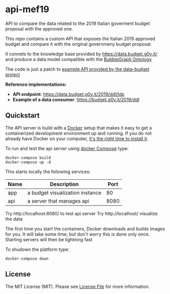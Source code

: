 # api-mef19
API to compare the data related to the 2019 Italian goverment budget proposal with the approved one.

This repo contains a custom API that exposes the Italian 2019 approved budget and compare it with the original governmeny budget proposal.

It connets to the knowledge base provided by https://data.budget.g0v.it/ and produce a data model compatible with the [BubbleGraph Ontology](http://linkeddata.center/lodmap-bgo/v1)

The code is just a patch to [example API provided by the data-budget project](https://github.com/g0v-it/data-budget/tree/master/apis)

**Reference implementations:**

- **API endpoint**: https://data.budget.g0v.it/2019/ddl/ldp
- **Example of a data consumer**: https://budget.g0v.it/2019/ddl

## Quickstart


The API server is build with a [Docker](https://docker.com) setup that makes it easy 
to get a containerized development environment up and running. 
If you do not already have Docker on your computer, 
[it's the right time to install it](https://docs.docker.com/install/).

To run and test the api server using [docker Compose](https://docs.docker.com/compose/) type: 

```
docker-compose build
docker-compose up -d
```

This starts locally the following services:

| Name        | Description                                                   | Port 
| ----------- | ------------------------------------------------------------- | ------- 
| app         | a budget visualization instance                               | 80    
| api         | a server that manages api                                     | 8080 

Try http://localhost:8080/ to test api server
Try http://localhost/ visualize the data

The first time you start the containers, Docker downloads and builds images for you. It will take some time, but don't worry
this is done only once. Starting servers will then be lightning fast

To shudown the platform type: 

```
docker-compose down
```

## License

The MIT License (MIT). Please see [License File](LICENSE) for more information.
